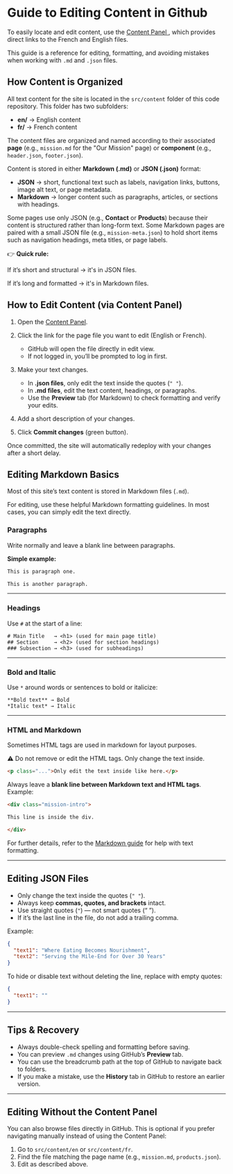 # Guide to Editing Content in Github

To easily locate and edit content, use the
<a href="https://capucine-et-tournesol.com/ct-panel" target="_blank" rel="noopener noreferrer">
Content Panel
</a>, which provides direct links to the French and English files.

This guide is a reference for editing, formatting, and avoiding mistakes when working with `.md` and `.json` files.

## How Content is Organized

All text content for the site is located in the `src/content` folder of this code repository. This folder has two subfolders:

- **en/** → English content
- **fr/** → French content

The content files are organized and named according to their associated **page** (e.g., `mission.md` for the "Our Mission" page) or **component** (e.g., `header.json`, `footer.json`).

Content is stored in either **Markdown (.md)** or **JSON (.json)** format:

- **JSON** → short, functional text such as labels, navigation links, buttons, image alt text, or page metadata.
- **Markdown** → longer content such as paragraphs, articles, or sections with headings.

Some pages use only JSON (e.g., **Contact** or **Products**) because their content is structured rather than long-form text. Some Markdown pages are paired with a small JSON file (e.g., `mission-meta.json`) to hold short items such as navigation headings, meta titles, or page labels.

👉 **Quick rule:**

If it’s short and structural → it's in JSON files.

If it’s long and formatted → it's in Markdown files.

## How to Edit Content (via Content Panel)

1. Open the <a href="https://capucine-et-tournesol.com/ct-panel" target="_blank" rel="noopener noreferrer">Content Panel</a>.

2. Click the link for the page file you want to edit (English or French).
   - GitHub will open the file directly in edit view.
   - If not logged in, you’ll be prompted to log in first.
3. Make your text changes.
   - In **.json files**, only edit the text inside the quotes (`" "`).
   - In **.md files**, edit the text content, headings, or paragraphs.
   - Use the **Preview** tab (for Markdown) to check formatting and verify your edits.
4. Add a short description of your changes.
5. Click **Commit changes** (green button).

Once committed, the site will automatically redeploy with your changes after a short delay.

## Editing Markdown Basics

Most of this site’s text content is stored in Markdown files (`.md`).

For editing, use these helpful Markdown formatting guidelines. In most cases, you can simply edit the text directly.

### Paragraphs

Write normally and leave a blank line between paragraphs.

**Simple example:**

```md
This is paragraph one.

This is another paragraph.
```

---

### Headings

Use `#` at the start of a line:

```
# Main Title   → <h1> (used for main page title)
## Section     → <h2> (used for section headings)
### Subsection → <h3> (used for subheadings)
```

---

### Bold and Italic

Use `*` around words or sentences to bold or italicize:

```
**Bold text** → Bold
*Italic text* → Italic
```

---

### HTML and Markdown

Sometimes HTML tags are used in markdown for layout purposes.

⚠️ Do not remove or edit the HTML tags. Only change the text inside.

```html
<p class="...">Only edit the text inside like here.</p>
```

Always leave a **blank line between Markdown text and HTML tags**.  
 Example:

```md
<div class="mission-intro">

This line is inside the div.

</div>
```

For further details, refer to the [Markdown guide](https://www.markdownguide.org/basic-syntax/) for help with text formatting.

---

## Editing JSON Files

- Only change the text inside the quotes (`" "`).
- Always keep **commas, quotes, and brackets** intact.
- Use straight quotes (`"`) — not smart quotes (“ ”).
- If it’s the last line in the file, do not add a trailing comma.

Example:

```json
{
  "text1": "Where Eating Becomes Nourishment",
  "text2": "Serving the Mile-End for Over 30 Years"
}
```

To hide or disable text without deleting the line, replace with empty quotes:

```json
{
  "text1": ""
}
```

---

## Tips & Recovery

- Always double-check spelling and formatting before saving.
- You can preview `.md` changes using GitHub’s **Preview** tab.
- You can use the breadcrumb path at the top of GitHub to navigate back to folders.
- If you make a mistake, use the **History** tab in GitHub to restore an earlier version.

---

## Editing Without the Content Panel

You can also browse files directly in GitHub. This is optional if you prefer navigating manually instead of using the Content Panel:

1. Go to `src/content/en` or `src/content/fr`.
2. Find the file matching the page name (e.g., `mission.md`, `products.json`).
3. Edit as described above.
